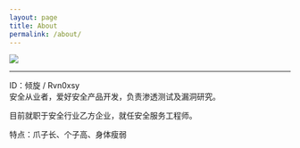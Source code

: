 ```yaml
---
layout: page
title: About
permalink: /about/
---
```


<img src="https://avatars0.githubusercontent.com/u/19944759?s=150&v=4" />
<hr>
ID：倾旋 / Rvn0xsy<br>
安全从业者，爱好安全产品开发，负责渗透测试及漏洞研究。

目前就职于安全行业乙方企业，就任安全服务工程师。

特点：爪子长、个子高、身体瘦弱

<!-- 彩蛋：Hello Word !! -->